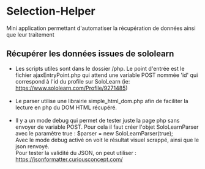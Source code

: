 # Selection-Helper
Mini application permettant d'automatiser la récupération de données ainsi que leur traitement

## Récupérer les données issues de sololearn
- Les scripts utiles sont dans le dossier /php. Le point d'entrée est le fichier ajaxEntryPoint.php qui attend une variable POST nommée 'id' qui correspond à l'id du profile sur SoloLearn (ie: https://www.sololearn.com/Profile/9271485)
<br/><br/>
- Le parser utilise une librairie simple_html_dom.php afin de faciliter la lecture en php du DOM HTML récupéré.
<br/><br/>
- Il y a un mode debug qui permet de tester juste la page php sans envoyer de variable POST. Pour cela il faut créer l'objet SoloLearnParser avec le paramètre true : $parser = new SoloLearnParser(true);
<br/> Avec le mode debug activé on voit le résultat visuel scrappé, ainsi que le json renvoyé.
<br/>Pour tester la validité du JSON, on peut utiliser : https://jsonformatter.curiousconcept.com/
